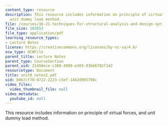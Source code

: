 ```yaml
---
content_type: resource
description: This resource includes information on principle of virtual forces, and
  unit dummy load method.
file: /courses/16-21-techniques-for-structural-analysis-and-design-spring-2005/b0b7cf7007222223c5ef14b2d965798c_unit8_notes2.pdf
file_size: 101653
file_type: application/pdf
learning_resource_types:
- Lecture Notes
license: https://creativecommons.org/licenses/by-nc-sa/4.0/
ocw_type: OCWFile
parent_title: Lecture Notes
parent_type: CourseSection
parent_uid: 21456ece-c368-4989-e303-93bb6702f1d2
resourcetype: Document
title: unit8_notes2.pdf
uid: b0b7cf70-0722-2223-c5ef-14b2d965798c
video_files:
  video_thumbnail_file: null
video_metadata:
  youtube_id: null
---
```

This resource includes information on principle of virtual forces, and unit dummy load method.